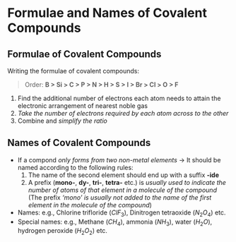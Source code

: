 #  Formulae and Names of Covalent Compounds

## Formulae of Covalent Compounds

Writing the formulae of covalent compounds:

> Order: **B > Si > C > P > N > H > S > I > Br > Cl > O > F**

1. Find the additional number of electrons each atom needs to attain the electronic arrangement of nearest noble gas
2. *Take the number of electrons required by each atom across to the other*
3. Combine and *simplify the ratio*

## Names of Covalent Compounds

- If a compond *only forms from two non-metal elements* → It should be named according to the following rules:
  1. The name of the second element should end up with a suffix **-ide**
  2. A prefix (**mono-**, **dy-**, **tri-**, **tetra-** etc.) is *usually used to indicate the number of atoms of that element in a molecule of the compound* (The prefix *‘mono’ is usually not added to the name of the first element in the molecule of the compound*)
- Names: e.g., Chlorine trifloride ($ClF_3$), Dinitrogen tetraoxide ($N_2O_4$) etc.
- Special names: e.g., Methane ($CH_4$), ammonia ($NH_3$), water ($H_2O$), hydrogen peroxide ($H_2O_2$) etc.

